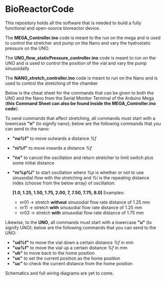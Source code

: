 # BioReactorCode

This repository holds all the software that is needed to build a fully functional and open-source bioreactor device.

The **MEGA_Controller.ino** code is meant to the run on the mega and is used to control the stretcher and pump on the Nano and vary the hydrostatic pressure on the UNO.

The **UNO_flow_staticPressure_controller.ino** code is meant to run on the UNO and is used to control the position of the vial and vary the pump sinusoidally

The **NANO_stretch_controller.ino** code is meant to run on the Nano and is used to control the stretching of the chamber

Below is the cheat sheet for the commands that can be given to both the UNO and the Nano from the Serial Monitor Terminal of the Arduino Mega (**this Command Sheet can also be found inside the MEGA_Controller.ino code**):

To send commands that affect stretching, all commands must start with a lowercase **"n"** (to signify nano); below are the following commands that you can send to the nano:

- **"no%f"** to move outwards a distance _%f_
- **"ni%f"** to move inwards a distance _%f_
- **"nx"** to cancel the oscillation and return stretcher to limit switch plus some initial distance
- **"nr%p%i"** to start oscillation where _%p_ is whether or not to use sinusodial flow with the stretching and _%i_ is the repeating distance index (choose from the below array) of oscillation:

  **[1.0, 1.25, 1.50, 1.75, 2.00, 7, 7.50, 7.75, 8.0]**
  Examples:

  - nr01 -> stretch **without** sinusodial flow rate distance of 1.25 mm
  - nr11 -> stretch **with** sinusodial flow rate distance of 1.25 mm
  - nr03 -> stretch **with** sinusodial flow rate distance of 1.75 mm

Likewise, to the **UNO**, all commands must start with a lowercase **"u"** (to signify UNO); below are the following commands that you can send to the UNO:

- **"ud%f"** to move the vial down a certain distance _%f_ in mm
- **"uu%f"** to move the vial up a certain distance _%f_ in mm
- **"uh"** to move back to the home position
- **"us"** to set the current position as the home position
- **"uc"** to check the current distance from the home position

Schematics and full wiring diagrams are yet to come.
